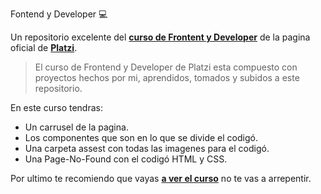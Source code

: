 Fontend y Developer
💻

Un repositorio excelente del **[curso de Frontent y Developer](https://platzi.com/clases/frontend-developer-2019/ "curso de Frontent y Developer")** de la pagina oficial de **[Platzi](https://platzi.com/home "Platzi")**.
>El curso de Frontend y Developer de Platzi esta compuesto con proyectos hechos por mi, aprendidos, tomados y subidos a este repositorio.


En este curso tendras:

* Un carrusel de la pagina.
* Los componentes que son en lo que se divide el codigó.
* Una carpeta assest con todas las imagenes para el codigó.
* Una Page-No-Found con el codigó HTML y CSS.

Por ultimo te recomiendo que vayas **[a ver el curso](https://platzi.com/clases/frontend-developer-2019/ "a ver el curso")** no te vas a arrepentir.
